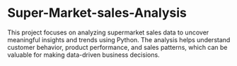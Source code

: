 # Super-Market-sales-Analysis
This project focuses on analyzing supermarket sales data to uncover meaningful insights and trends using Python. The analysis helps understand customer behavior, product performance, and sales patterns, which can be valuable for making data-driven business decisions.
